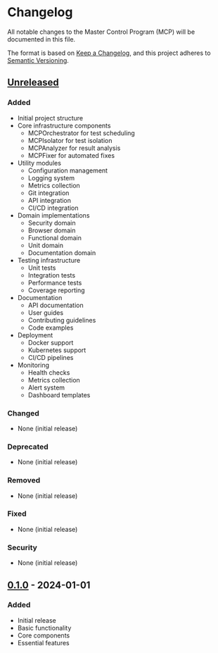 # Changelog

All notable changes to the Master Control Program (MCP) will be documented in this file.

The format is based on [Keep a Changelog](https://keepachangelog.com/en/1.0.0/),
and this project adheres to [Semantic Versioning](https://semver.org/spec/v2.0.0.html).

## [Unreleased]

### Added
- Initial project structure
- Core infrastructure components
  - MCPOrchestrator for test scheduling
  - MCPIsolator for test isolation
  - MCPAnalyzer for result analysis
  - MCPFixer for automated fixes
- Utility modules
  - Configuration management
  - Logging system
  - Metrics collection
  - Git integration
  - API integration
  - CI/CD integration
- Domain implementations
  - Security domain
  - Browser domain
  - Functional domain
  - Unit domain
  - Documentation domain
- Testing infrastructure
  - Unit tests
  - Integration tests
  - Performance tests
  - Coverage reporting
- Documentation
  - API documentation
  - User guides
  - Contributing guidelines
  - Code examples
- Deployment
  - Docker support
  - Kubernetes support
  - CI/CD pipelines
- Monitoring
  - Health checks
  - Metrics collection
  - Alert system
  - Dashboard templates

### Changed
- None (initial release)

### Deprecated
- None (initial release)

### Removed
- None (initial release)

### Fixed
- None (initial release)

### Security
- None (initial release)

## [0.1.0] - 2024-01-01

### Added
- Initial release
- Basic functionality
- Core components
- Essential features

[Unreleased]: https://github.com/username/mcp/compare/v0.1.0...HEAD
[0.1.0]: https://github.com/username/mcp/releases/tag/v0.1.0
